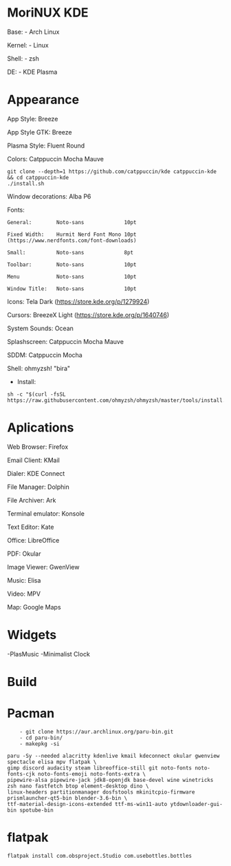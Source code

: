 #   MoriNUX KDE
Base:              - Arch Linux

Kernel:            - Linux

Shell:             - zsh

DE:                - KDE Plasma

#   Appearance


App Style:          Breeze 

App Style GTK:      Breeze 

Plasma Style:       Fluent Round

Colors:             Catppuccin Mocha Mauve
```
git clone --depth=1 https://github.com/catppuccin/kde catppuccin-kde && cd catppuccin-kde
./install.sh
```

Window decorations: Alba P6 

Fonts:
    
    General:        Noto-sans             10pt
    
    Fixed Width:    Hurmit Nerd Font Mono 10pt (https://www.nerdfonts.com/font-downloads)
    
    Small:          Noto-sans             8pt
    
    Toolbar:        Noto-sans             10pt
    
    Menu            Noto-sans             10pt
    
    Window Title:   Noto-sans             10pt
    
Icons:              Tela Dark (https://store.kde.org/p/1279924)

Cursors:            BreezeX Light (https://store.kde.org/p/1640746)

System Sounds:      Ocean

Splashscreen:       Catppuccin Mocha Mauve

SDDM:               Catppuccin Mocha

Shell:              ohmyzsh! "bira"

   - Install:
```
sh -c "$(curl -fsSL https://raw.githubusercontent.com/ohmyzsh/ohmyzsh/master/tools/install.sh)"
```

#   Aplications

Web Browser:        Firefox

Email Client:       KMail

Dialer:             KDE Connect

File Manager:       Dolphin

File Archiver:      Ark

Terminal emulator:  Konsole

Text Editor:        Kate

Office:             LibreOffice

PDF:                Okular

Image Viewer:       GwenView

Music:              Elisa

Video:              MPV

Map:                Google Maps

#   Widgets
-PlasMusic
-Minimalist Clock

#               Build

#   Pacman
```
    - git clone https://aur.archlinux.org/paru-bin.git
    - cd paru-bin/
    - makepkg -si

paru -Sy --needed alacritty kdenlive kmail kdeconnect okular gwenview spectacle elisa mpv flatpak \
gimp discord audacity steam libreoffice-still git noto-fonts noto-fonts-cjk noto-fonts-emoji noto-fonts-extra \
pipewire-alsa pipewire-jack jdk8-openjdk base-devel wine winetricks zsh nano fastfetch btop element-desktop dino \
linux-headers partitionmanager dosfstools mkinitcpio-firmware prismlauncher-qt5-bin blender-3.6-bin \
ttf-material-design-icons-extended ttf-ms-win11-auto ytdownloader-gui-bin spotube-bin
```

#   flatpak
```
flatpak install com.obsproject.Studio com.usebottles.bottles
```
